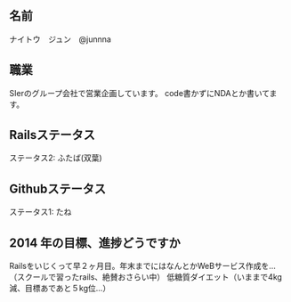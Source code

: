 ## 名前
ナイトウ　ジュン　@junnna

## 職業  
SIerのグループ会社で営業企画しています。
code書かずにNDAとか書いてます。

## Railsステータス
ステータス2: ふたば(双葉)

## Githubステータス
ステータス1: たね 


## 2014 年の目標、進捗どうですか 
Railsをいじくって早２ヶ月目。年末までにはなんとかWeBサービス作成を...（スクールで習ったrails、絶賛おさらい中）
低糖質ダイエット（いままで4kg減、目標あであと５kg位...）
